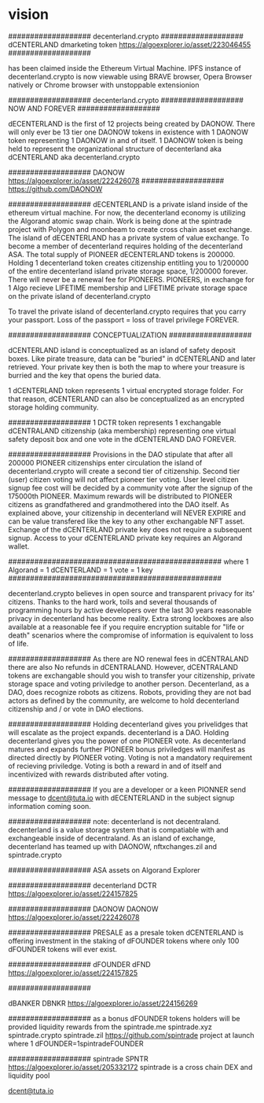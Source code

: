 # vision
###################
decenterland.crypto
###################
dCENTERLAND dmarketing token
https://algoexplorer.io/asset/223046455
###################

has been claimed inside the Ethereum Virtual Machine. IPFS instance of decenterland.crypto is now viewable using BRAVE browser, Opera Browser natively or Chrome browser with unstoppable extensionion

###################
decenterland.crypto
###################
NOW AND FOREVER
###################

dECENTERLAND is the first of 12 projects being created by DAONOW. There will only ever be 13 tier one DAONOW tokens in existence with 1 DAONOW token representing 1 DAONOW in and of itself. 1 DAONOW token is being held to represent the organizational structure of decenterland aka dCENTERLAND aka decenterland.crypto

###################
DAONOW
https://algoexplorer.io/asset/222426078
###################
https://github.com/DAONOW

###################
dECENTERLAND is a private island inside of the ethereum virtual machine. For now, the decenterland economy is utilizing the Algorand atomic swap chain. Work is being done at the spintrade project with Polygon and moonbeam to create cross chain asset exchange. The island of dECENTERLAND has a private system of value exchange. To become a member of decenterland requires holding of the decenterland ASA. The total supply of PIONEER dECENTERLAND tokens is 200000. Holding 1 decenterland token creates citizenship entitling you to 1/200000 of the entire decenterland island private storage space, 1/200000 forever. There will never be a renewal fee for PIONEERS. PIONEERS, in exchange for 1 Algo recieve LIFETIME membership and LIFETIME private storage space on the private island of decenterland.crypto

To travel the private island of decenterland.crypto requires that you carry your passport. Loss of the passport = loss of travel privilege FOREVER.

###################
CONCEPTUALIZATION
###################

dCENTERLAND island is conceptualized as an island of safety deposit boxes. Like pirate treasure, data can be "buried" in dCENTERLAND and later retrieved. Your private key then is both the map to where your treasure is burried and the key that opens the buried data.

1 dCENTERLAND token represents 1 virtual encrypted storage folder. For that reason, dCENTERLAND can also be conceptualized as an encrypted storage holding community.

###################
1 DCTR token represents 1 exchangable dCENTRALAND citizenship (aka membership) representing one virtual safety deposit box and one vote in the dCENTERLAND DAO FOREVER.

###################
Provisions in the DAO stipulate that after all 200000 PIONEER citizenships enter circulation the island of decenterland.crypto will create a second tier of citizenship. Second tier (user) citizen voting will not affect pioneer tier voting. User level citizen signup fee cost will be decided by a community vote after the signup of the 175000th PIONEER. Maximum rewards will be distributed to PIONEER citizens as grandfathered and grandmothered into the DAO itself. As explained above, your citizenship in decenterland will NEVER EXPIRE and can be value transfered like the key to any other exchangable NFT asset. Exchange of the dCENTERLAND private key does not require a subsequent signup. Access to your dCENTERLAND private key requires an Algorand wallet.

#################################################
where 1 Algorand = 1 dCENTERLAND = 1 vote = 1 key
#################################################

decenterland.crypto believes in open source and transparent privacy for its' citizens. Thanks to the hard work, toils and several thousands of programming hours by active developers over the last 30 years reasonable privacy in decenterland has become reality. Extra strong lockboxes are also available at a reasonable fee if you require encryption suitable for "life or death" scenarios where the compromise of information is equivalent to loss of life.

###################
As there are NO renewal fees in dCENTRALAND there are also No refunds in dCENTRALAND. However, dCENTRALAND tokens are exchangable should you wish to transfer your citizenship, private storage space and voting priviledge to another person. Decenterland, as a DAO, does recognize robots as citizens. Robots, providing they are not bad actors as defined by the community, are welcome to hold decenterland citizenship and / or vote in DAO elections.

###################
Holding decenterland gives you privelidges that will escalate as the project expands. decenterland is a DAO. Holding decenterland gives you the power of one PIONEER vote. As decenterland matures and expands further PIONEER bonus priviledges will manifest as directed directly by PIONEER voting. Voting is not a mandatory requirement of recieving priviledge. Voting is both a reward in and of itself and incentivized with rewards distributed after voting.

###################
If you are a developer or a keen PIONNER send message to dcent@tuta.io with dECENTERLAND in the subject
signup information coming soon.

###################
note: decenterland is not decentraland. decenterland is a value storage system that is compatiable with and exchangeable inside of decentraland. As an island of exchange, decenterland has teamed up with DAONOW, nftxchanges.zil and spintrade.crypto

###################
ASA assets on Algorand Explorer

###################
decenterland DCTR
https://algoexplorer.io/asset/224157825

###################
DAONOW DAONOW
https://algoexplorer.io/asset/222426078

###################
PRESALE
as a presale token dCENTERLAND is offering investment in the staking of dFOUNDER tokens where only 100 dFOUNDER tokens will ever exist.

###################
dFOUNDER dFND
https://algoexplorer.io/asset/224157825

###################

dBANKER DBNKR
https://algoexplorer.io/asset/224156269

###################
as a bonus dFOUNDER tokens holders will be provided liquidity rewards from the spintrade.me spintrade.xyz spintrade.crypto spintrade.zil https://github.com/spintrade project at launch where 1 dFOUNDER=1spintradeFOUNDER

###################
spintrade SPNTR
https://algoexplorer.io/asset/205332172
spintrade is a cross chain DEX and liquidity pool

dcent@tuta.io

